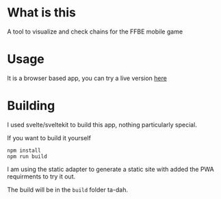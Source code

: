 # What is this  
A tool to visualize and check chains for the FFBE mobile game

# Usage
It is a browser based app, you can try a live version [here](https://lia-mon.github.io/chain/)

# Building
I used svelte/sveltekit to build this app, nothing particularly special.

If you want to build it yourself 

```
npm install
npm run build
```
I am using the static adapter to generate a static site with added the PWA requirments to try it out.

The build will be in the `build` folder ta-dah.

